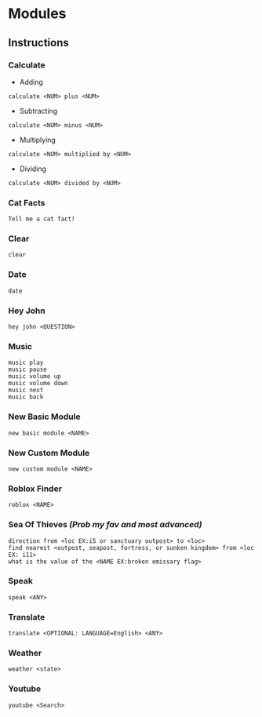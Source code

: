 # Modules
## Instructions
### Calculate
- Adding
```
calculate <NUM> plus <NUM>
```
- Subtracting
```
calculate <NUM> minus <NUM>
```
- Multiplying
```
calculate <NUM> multiplied by <NUM>
```
- Dividing
```
calculate <NUM> divided by <NUM>
```
### Cat Facts
```
Tell me a cat fact!
```
### Clear
```
clear
```
### Date
```
date
```
### Hey John
```
hey john <QUESTION>
```
### Music
```
music play
music pause
music volume up
music volume down
music next
music back
```
### New Basic Module
```
new basic module <NAME>
```
### New Custom Module
```
new custom module <NAME>
```
### Roblox Finder
```
roblox <NAME>
```
### Sea Of Thieves *(Prob my fav and most advanced)*
```
direction from <loc EX:i5 or sanctuary outpost> to <loc>
find nearest <outpost, seapost, fortress, or sunken kingdom> from <loc EX: i11>
what is the value of the <NAME EX:broken emissary flag>
```
### Speak
```
speak <ANY>
```
### Translate
```
translate <OPTIONAL: LANGUAGE=English> <ANY>
```
### Weather
```
weather <state>
```
### Youtube
```
youtube <Search>
```
